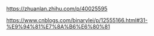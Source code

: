 https://zhuanlan.zhihu.com/p/40025595

https://www.cnblogs.com/binarylei/p/12555166.html#31-%E9%94%81%E7%8A%B6%E6%80%81 